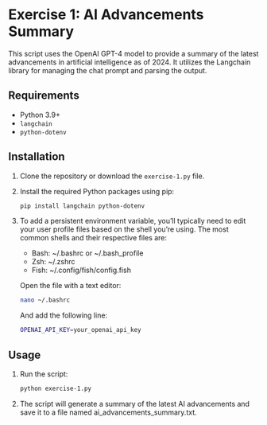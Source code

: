 # Exercise 1: AI Advancements Summary

This script uses the OpenAI GPT-4 model to provide a summary of the latest advancements in artificial intelligence as of 2024. It utilizes the Langchain library for managing the chat prompt and parsing the output.

## Requirements

- Python 3.9+
- `langchain`
- `python-dotenv`

## Installation

1. Clone the repository or download the `exercise-1.py` file.
2. Install the required Python packages using pip:
   ```bash
   pip install langchain python-dotenv
   ```
3. To add a persistent environment variable, you’ll typically need to edit your user profile files based on the shell you’re using. The most common shells and their respective files are:

    - Bash: ~/.bashrc or ~/.bash_profile
	- Zsh: ~/.zshrc
	- Fish: ~/.config/fish/config.fish

    Open the file with a text editor:
    ```bash
    nano ~/.bashrc
    ```
    And add the following line:
    ```bash
    OPENAI_API_KEY=your_openai_api_key
    ```

## Usage

1. Run the script:
    ```bash
    python exercise-1.py
    ```
2. The script will generate a summary of the latest AI advancements and save it to a file named ai_advancements_summary.txt.


